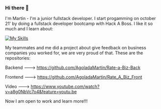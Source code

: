 ### Hi there 👋

I'm Martin - I'm a junior fullstack developer. 
I start progamming on october 21' by doing a fullstack developer bootcamp with Hack A Boss. I like it so much and I learn about: 

[![My Skills](https://skillicons.dev/icons?i=html,css,js,mysql,nodejs,react,angular,java)](https://skillicons.dev)

My teammates and me did a project about give feedback on business companies you worked for, we are very proud of that. 
These are the repositories:

Backend --->
https://github.com/AgoladaMartin/Rate-a-Biz-Back

Frontend --->
https://github.com/AgoladaMartin/Rate_A_Biz_Front

Video --->
https://www.youtube.com/watch?v=a8g0NbVc7o4&feature=youtu.be

Now I am open to work and learn more!!!

<!--
**AgoladaMartin/AgoladaMartin** is a ✨ _special_ ✨ repository because its `README.md` (this file) appears on your GitHub profile.

Here are some ideas to get you started:

- 🔭 I’m currently working on ...
- 🌱 I’m currently learning ...
- 👯 I’m looking to collaborate on ...
- 🤔 I’m looking for help with ...
- 💬 Ask me about ...
- 📫 How to reach me: ...
- 😄 Pronouns: ...
- ⚡ Fun fact: ...
-->

